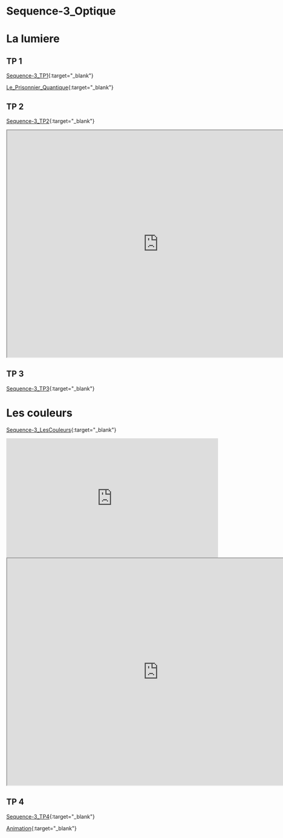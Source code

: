 # Sequence-3_Optique

# La lumiere

## TP 1

[Sequence-3_TP1](./2_Physique-Chimie_Seq3_TP1.pdf){:target="_blank"}

[Le_Prisonnier_Quantique](https://prisonnier-quantique.fr/jeu/index.html?savepoint=laser_etincel&var_GAME_MODE=puzzle&var_WITH_INDICES=YES){:target="_blank"}

## TP 2

[Sequence-3_TP2](./2_Physique-Chimie_Seq3_TP2.pdf){:target="_blank"}

<iframe src="https://phet.colorado.edu/sims/html/bending-light/latest/bending-light_fr.html"
        width="800"
        height="600"
        allowfullscreen>
</iframe>

## TP 3

[Sequence-3_TP3](./2_Seq3_Physique-Chimie_TP3.pdf){:target="_blank"}

# Les couleurs

[Sequence-3_LesCouleurs](./2_Physique-Chimie_Seq3_LesCouleurs.pdf){:target="_blank"}

<iframe width="560" height="315" src="https://www.youtube.com/embed/o9BqrSAHbTc?si=sXaJda7CtSsmGCAM" title="YouTube video player" frameborder="0" allow="accelerometer; autoplay; clipboard-write; encrypted-media; gyroscope; picture-in-picture; web-share" allowfullscreen></iframe>

<iframe src="https://phet.colorado.edu/sims/html/bending-light/latest/bending-light_fr.html"
        width="800"
        height="600"
        allowfullscreen>
</iframe>

## TP 4

[Sequence-3_TP4](./2_Seq3_TP4.pdf){:target="_blank"}

[Animation](https://web-labosims.org/animations/couleur_objet2/couleur_objet.html){:target="_blank"}
